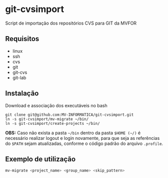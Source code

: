# git-cvsimport
Script de importação dos repositórios CVS para GIT da MVFOR


## Requisitos
 - linux
 - ssh
 - cvs
 - git
 - git-cvs
 - git-lab
 
## Instalação

Download e associação dos executáveis no bash

````
git clone git@github.com:MV-INFORMATICA/git-cvsimport.git
ln -s git-cvsimport/mv-migrate ~/bin/
ln -s git-cvsimport/create-projects ~/bin/
````

**OBS:** Caso não exista a pasta ``~/bin`` dentro da pasta ``$HOME (~/)`` é necessário 
realizar logout e login novamente, para que seja as referências do ``$PATH`` sejam 
atualizadas, conforme o código padrão do arquivo ``.profile``.


## Exemplo de utilização
```bash
mv-migrate <project_name> <group_name> <skip_pattern>
```

